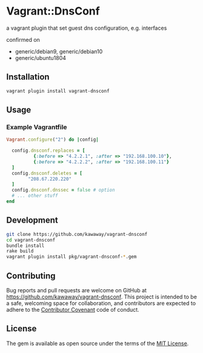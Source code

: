 # Vagrant::DnsConf

a vagrant plugin that set guest dns configuration, e.g. interfaces

confirmed on
 - generic/debian9, generic/debian10
 - generic/ubuntu1804

## Installation

```sh
vagrant plugin install vagrant-dnsconf
```

## Usage
### Example Vagrantfile
```ruby
Vagrant.configure("2") do |config|

  config.dnsconf.replaces = [
          {:before => "4.2.2.1", :after => "192.168.100.10"},
          {:before => "4.2.2.2", :after => "192.168.100.11"}
  ]
  config.dnsconf.deletes = [
        "208.67.220.220"
  ]
  config.dnsconf.dnssec = false # option
  # ... other stuff
end
```

## Development

```sh
git clone https://github.com/kawaway/vagrant-dnsconf
cd vagrant-dnsconf
bundle install
rake build
vagrant plugin install pkg/vagrant-dnsconf-*.gem
```

## Contributing

Bug reports and pull requests are welcome on GitHub at https://github.com/kawaway/vagrant-dnsconf. This project is intended to be a safe, welcoming space for collaboration, and contributors are expected to adhere to the [Contributor Covenant](contributor-covenant.org) code of conduct.


## License

The gem is available as open source under the terms of the [MIT License](http://opensource.org/licenses/MIT).


